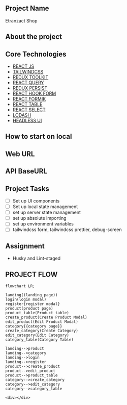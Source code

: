 ## Project Name
Etranzact Shop

## About the project

## Core Technologies

- [REACT JS](https://react.dev/learn)
- [TAILWINDCSS](https://tailwindcss.com/)
- [REDUX TOOLKIT]()
- [REACT QUERY]()
- [REDUX PERSIST]()
- [REACT HOOK FORM]()
- [REACT FORMIK]()
- [REACT TABLE]()
- [REACT SELECT]()
- [LODASH]()
- [HEADLESS UI](https://headlessui.com/react)
  
## How to start on local

## Web URL


## API BaseURL


## Project Tasks

- [ ] Set up UI components
- [ ] Set up local state management
- [ ] set up server state management
- [ ] set up absolute importing
- [ ] set up environment variables
- [ ] tailwindcss form, tailwindcss prettier, debug-screen

## Assignment
- Husky and Lint-staged

## PROJECT FLOW
```mermaid
flowchart LR;

landing((landing page))
login(login modal)
register{register modal}
product(product page)
product_table(Product table)
create_product(Create Product Modal)
edit_product(Edit Product Modal)
category{{category page}}
create_category(Create Category)
edit_category(Edit Category)
category_table(Category Table)

landing-->product
landing-->category
landing-->login
landing-->register
product-->create_product
product-->edit_product
product-->product_table
category-->create_category
category-->edit_category
category-->category_table
```

```
<div></div>
```